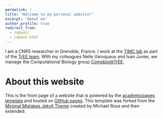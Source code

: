 ```yaml
---
permalink: /
title: "Welcome to my personal website!"
excerpt: "About me"
author_profile: true
redirect_from: 
  - /about/
  - /about.html
---
```


I am a CNRS researcher in Grenoble, France. I work at the [TIMC lab](https://www.timc.fr/en/) as part of the [TrEE team](https://www.timc.fr/en/tree). 
With my colleagues Nelle Varoquaux and Ivan Junier, we manage the Computational Biology group [Compbio@TrEE](https://tree-timc.github.io/compbio/). 
















About this website
======

This is the front page of a website that is powered by the [academicpages template](https://github.com/academicpages/academicpages.github.io) and hosted on [GitHub pages](https://pages.github.com). This template was forked from the [Minimal Mistakes Jekyll Theme](https://mmistakes.github.io/minimal-mistakes/) created by Michael Rose and then extended.
